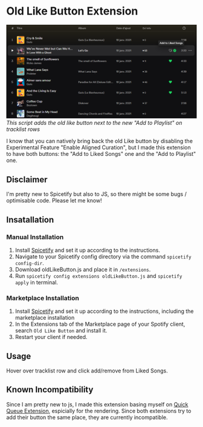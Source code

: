 # Old Like Button Extension

![Example](example.png)
_This script adds the old like button next to the new "Add to Playlist" on tracklist rows_

I know that you can natively bring back the old Like button by disabling the Experimental Feature "Enable Aligned Curation", but I made this extension to have both buttons: the "Add to Liked Songs" one and the "Add to Playlist" one.

## Disclaimer
I'm pretty new to Spicetify but also to JS, so there might be some bugs / optimisable code. Please let me know!

## Insatallation

### Manual Installation

1. Install [Spicetify](https://spicetify.app) and set it up according to the instructions.
2. Navigate to your Spicetify config directory via the command `spicetify config-dir`.
3. Download oldLikeButton.js and place it in `/extensions`.
4. Run `spicetify config extensions oldLikeButton.js` and `spicetify apply` in terminal.

### Marketplace Installation

1. Install [Spicetify](https://spicetify.app) and set it up according to the instructions, including the marketplace installation
2. In the Extensions tab of the Marketplace page of your Spotify client, search `Old Like Button` and install it.
3. Restart your client if needed.

## Usage

Hover over tracklist row and click add/remove from Liked Songs.

## Known Incompatibility

Since I am pretty new to js, I made this extension basing myself on [Quick Queue Extension](https://github.com/ohitstom/spicetify-extensions/blob/main/quickQueue/README.md), espicially for the rendering. Since both extensions try to add their button the same place, they are currently incompatible.